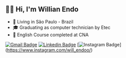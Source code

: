 ## 👋🏻 Hi, I'm Willian Endo

- 📍 Living in São Paulo - Brazil
- 🎓 Graduating as computer technician by Etec
- 🛫 English Course completed at CNA

[![Gmail Badge](https://img.shields.io/badge/-will.endo33@gmail.com-c14438?style=flat-square&logo=Gmail&logoColor=white&link=mailto:will.endo33@gmail.com)](mailto:gabrielgigante29@gmail.com)
[![Linkedin Badge](https://img.shields.io/badge/-Gabriel%20Gigante-0e76a8?style=flat-square&logo=Linkedin&logoColor=white&link=https://https://www.linkedin.com/in/willian-endo-6a925a1b5/)](https://www.linkedin.com/in/gabriel-gigante/)
[![Instagram Badge](https://img.shields.io/badge/-gah.gg-ff2b8e?style=flat-square&logo=Instagram&logoColor=white&link=https://www.instagram.com/will_endoo/)] (https://www.instagram.com/will_endoo/) 
<!--
**willendoo/willendoo** is a ✨ _special_ ✨ repository because its `README.md` (this file) appears on your GitHub profile.

Here are some ideas to get you started:


- 🌱 I’m currently learning ...
- 👯 I’m looking to collaborate on ...
- 🤔 I’m looking for help with ...
- 💬 Ask me about ...
- 📫 How to reach me: ...
- 😄 Pronouns: ...
- ⚡ Fun fact: ...
-->
